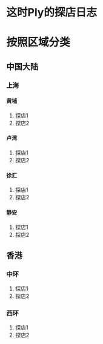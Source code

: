 # 这时Ply的探店日志

# 按照区域分类
## 中国大陆
### 上海
#### 黄埔
1. 探店1
2. 探店2
#### 卢湾
1. 探店1
2. 探店2
#### 徐汇
1. 探店1
2. 探店2
#### 静安
1. 探店1
2. 探店2
## 香港
### 中环
1. 探店1
2. 探店2
### 西环
1. 探店1
2. 探店2

